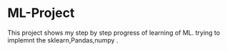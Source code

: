 # ML-Project 
This project shows my step by step progress of learning of ML.
trying to implemnt the sklearn,Pandas,numpy .

